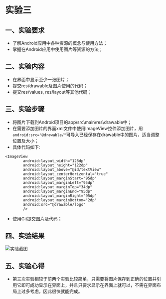 # 实验三

## 一、实验要求

- 了解Android应用中各种资源的概念与使用方法；
- 掌握在Android应用中使用图片等资源的方法；

## 二、实验内容

- 在界面中显示至少一张图片；
- 提交res/drawable及图片使用的代码；
- 提交res/values, res/layout等其他代码；


## 三、实验步骤

- 将图片下载到Android项目的app\src\main\res\drawable中；
- 在需要添加图片的界面xml文件中使用ImageView控件添加图片，用`android:src="@drawable/"`可导入已经保存在drawable中的图片，适当调整位置及大小；
- 具体代码如下:

```
<ImageView
        android:layout_width="128dp"
        android:layout_height="122dp"
        android:layout_above="@id/textView"
        android:layout_centerHorizontal="true"
        android:layout_marginStart="95dp"
        android:layout_marginLeft="95dp"
        android:layout_marginTop="34dp"
        android:layout_marginEnd="95dp"
        android:layout_marginRight="95dp"
        android:layout_marginBottom="2dp"
        android:src="@drawable/logo"
        />
```
- 使用Git提交图片及代码；

## 四、实验结果

![实验截图](https://github.com/Dwweryu/android-labs-2020/blob/master/students/net1814080903204/Lab3.png)

## 五、实验心得

- 第三次实验相较于前两个实验比较简单，只需要将图片保存到正确的位置并引用它即可成功显示在界面上，并且只要求显示在界面上就可以，不需在界面布局上过多考虑，因此很快就能完成。


